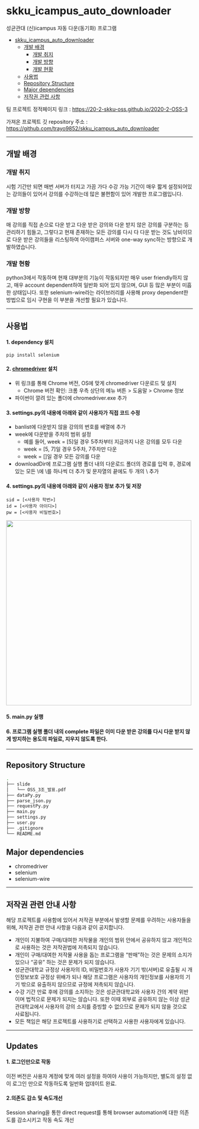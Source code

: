 # skku_icampus_auto_downloader

성균관대 (신)icampus 자동 다운(동기화) 프로그램



- [skku_icampus_auto_downloader](#wip-skku_icampus_auto_downloader)
  - [개발 배경](#개발-배경)
    - [개발 취지](#개발-취지)
    - [개발 방향](#개발-방향)
    - [개발 현황](#개발-현황)
  - [사용법](#사용법)
  - [Repository Structure](#repository-structure)
  - [Major dependencies](#major-dependencies)
  - [저작권 관련 사항](#저작권-관련-안내-사항)


팀 프로젝트 정적페이지 링크 : https://20-2-skku-oss.github.io/2020-2-OSS-3

가져온 프로젝트 깃 repository 주소 : https://github.com/trayo9852/skku_icampus_auto_downloader

---

## 개발 배경
### 개발 취지
시험 기간만 되면 매번 서버가 터지고 가끔 가다 수강 가능 기간이 매우 짧게 설정되어있는 강의들이 있어서 강의를 수강하는데 많은 불편함이 있어 개발한 프로그램입니다.

### 개발 방향
매 강의를 직접 손으로 다운 받고 다운 받은 강의와 다운 받지 않은 강의를 구분하는 등 관리하기 힘들고, 그렇다고 현재 존재하는 모든 강의를 다시 다 다운 받는 것도 낭비이므로 다운 받은 강의들을 리스팅하여 아이캠퍼스 서버와 one-way sync하는 방향으로 개발하였습니다.



### 개발 현황
python3에서 작동하며 현재 대부분의 기능이 작동되지만 매우 user friendly하지 않고, 매우 account dependent하여 일반화 되어 있지 않으며, GUI 등 많은 부분이 미흡한 상태입니다. 또한 selenium-wire라는 라이브러리를 사용해 proxy dependent한 방법으로 임시 구현을 이 부분을 개선할 필요가 있습니다.

---

## 사용법
#### 1. dependency 설치
    pip install selenium

####  2. [chromedriver](https://chromedriver.chromium.org/downloads) 설치
   - 위 링크를 통해 Chrome 버전, OS에 맞게 chromedriver 다운로드 및 설치
     - Chrome 버전 확인: 크롬 우측 상단의 메뉴 버튼 > 도움말 > Chrome 정보
   - 파이썬이 깔려 있는 폴더에 chromedriver.exe 추가
   
#### 3. settings.py의 내용에 아래와 같이 사용자가 직접 코드 수정
   - banlist에 다운받지 않을 강의의 번호를 배열에 추가
   - week에 다운받을 주차의 범위 설정
     - 예를 들어, week = [5]일 경우 5주차부터 지금까지 나온 강의를 모두 다운
     - week = [5, 7]일 경우 5주차, 7주차만 다운
     - week = []일 경우 모든 강의를 다운
   - downloadDir에 프로그램 실행 폴더 내의 다운로드 폴더의 경로를 입력 후, 경로에 있는 모든 \에 \를 하나씩 더 추가 및 문자열의 끝에도 두 개의 \ 추가
   
#### 4. settings.py의 내용에 아래와 같이 사용자 정보 추가 및 저장
    
    sid = [<사용자 학번>]
    id = [<사용자 아이디>]
    pw = [<사용자 비밀번호>]

<img width="500" src="https://user-images.githubusercontent.com/72960359/101342967-a3570000-38c6-11eb-97d4-1d59c77319e9.png">
    
#### 5. main.py 실행

#### 6. 프로그램 실행 폴더 내의 complete 파일은 이미 다운 받은 강의를 다시 다운 받지 않게 방지하는 용도의 파일로, 지우지 않도록 한다.

---

## Repository Structure

```bash
.
├── slide
│   └── OSS_3조_발표.pdf
├── dataPy.py
├── parse_json.py
├── requestPy.py
├── main.py
├── settings.py
├── user.py
├── .gitignore
└── README.md
```

## Major dependencies
+ chromedriver
+ selenium
+ selenium-wire

---

## 저작권 관련 안내 사항
해당 프로젝트를 사용함에 있어서 저작권 부분에서 발생할 문제를 우려하는 사용자들을 위해, 저작권 관련 안내 사항을 다음과 같이 공지합니다.
+ 개인이 지불하여 구매/대여한 저작물을 개인의 범위 안에서 공유하지 않고 개인적으로 사용하는 것은 저작권법에 저촉되지 않습니다.
+ 개인이 구매/대여한 저작물 사용을 돕는 프로그램을 “판매”하는 것은 문제의 소지가 있으나 “공유” 하는 것은 문제가 되지 않습니다.
+ 성균관대학교 규정상 사용자의 ID, 비밀번호가 사용자 기기 밖(서버)로 유출될 시 개인정보보호 규정상 위배가 되나 해당 프로그램은 사용자의 개인정보를 사용자의 기기 밖으로 유출하지 않으므로 규정에 저촉되지 않습니다.
+ 수강 기간 만료 후에 강의를 소지하는 것은 성균관대학교와 사용자 간의 계약 위반이며 법적으로 문제가 되지는 않습니다. 또한 이때 외부로 공유하지 않는 이상 성균관대학교에서 사용자의 강의 소지를 증빙할 수 없으므로 문제가 되지 않을 것으로 사료됩니다.
+ 모든 책임은 해당 프로젝트를 사용하기로 선택하고 사용한 사용자에게 있습니다.

---

## Updates
#### 1. 로그인만으로 작동
  이전 버전은 사용자 계정에 맞게 여러 설정을 하여야 사용이 가능하지만, 별도의 설정 없이 로그인 만으로 작동하도록 일반화 업데이트 완료.
#### 2.의존도 감소 및 속도개선
  Session sharing을 통한 direct request를 통해 browser automation에 대한 의존도를 감소시키고 작동 속도 개선

